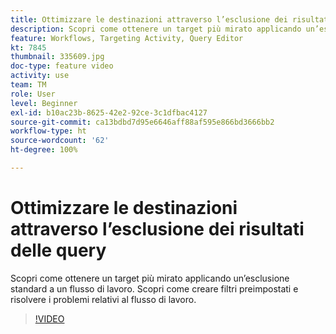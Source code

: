 ```yaml
---
title: Ottimizzare le destinazioni attraverso l’esclusione dei risultati delle query
description: Scopri come ottenere un target più mirato applicando un’esclusione standard a un flusso di lavoro. Scopri come creare filtri preimpostati e risolvere i problemi relativi al flusso di lavoro.
feature: Workflows, Targeting Activity, Query Editor
kt: 7845
thumbnail: 335609.jpg
doc-type: feature video
activity: use
team: TM
role: User
level: Beginner
exl-id: b10ac23b-8625-42e2-92ce-3c1dfbac4127
source-git-commit: ca13bdbd7d95e6646aff88af595e866bd3666bb2
workflow-type: ht
source-wordcount: '62'
ht-degree: 100%

---
```


# Ottimizzare le destinazioni attraverso l’esclusione dei risultati delle query

Scopri come ottenere un target più mirato applicando un’esclusione standard a un flusso di lavoro. Scopri come creare filtri preimpostati e risolvere i problemi relativi al flusso di lavoro.

>[!VIDEO](https://video.tv.adobe.com/v/335609?quality=12)
